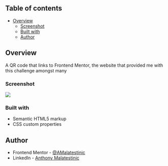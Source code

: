 ## Table of contents

- [Overview](#overview)
  - [Screenshot](#screenshot)
  - [Built with](#built-with)
  - [Author](#author)

## Overview

A QR code that links to Frontend Mentor, the website that provided me with this challenge amongst many

### Screenshot

![](./screenshot.png)

### Built with

- Semantic HTML5 markup
- CSS custom properties

## Author

- Frontend Mentor - [@AMalatestinic](https://www.frontendmentor.io/profile/AMalatestinic)
- LinkedIn - [Anthony Malatestinic](https://www.linkedin.com/in/anthony-malatestinic-2003b5154)
